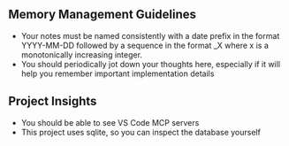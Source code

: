 ## Memory Management Guidelines

- Your notes must be named consistently with a date prefix in the format YYYY-MM-DD followed by a sequence in the format _X where x is a monotonically increasing integer. 
- You should periodically jot down your thoughts here, especially if it will help you remember important implementation details

## Project Insights

- You should be able to see VS Code MCP servers
- This project uses sqlite, so you can inspect the database yourself